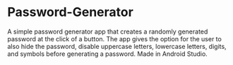 # Password-Generator
A simple password generator app that creates a randomly generated password at the click of a button. The app gives the option for the user to also hide the password, disable uppercase letters, lowercase letters, digits, and symbols before generating a password. Made in Android Studio.
